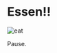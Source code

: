 # Essen!!

![eat](http://49.media.tumblr.com/tumblr_makatnviag1rge950o1_500.gif)

<notes>
Pause.
</notes>

